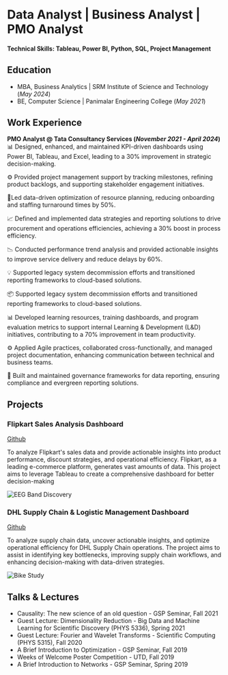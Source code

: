 # Data Analyst | Business Analyst | PMO Analyst

#### Technical Skills: Tableau, Power BI, Python, SQL, Project Management

## Education						       		
- MBA, Business Analytics	| SRM Institute of Science and Technology (_May 2024_)	 			        		
- BE, Computer Science | Panimalar Engineering College  (_May 2021_)

## Work Experience
**PMO Analyst @ Tata Consultancy Services (_November 2021 - April 2024_)**
 📊 Designed, enhanced, and maintained KPI-driven dashboards using Power BI, Tableau, and Excel, leading to a 30% improvement in strategic decision-making.

⚙️ Provided project management support by tracking milestones, refining product backlogs, and supporting stakeholder engagement initiatives.

 🚀Led data-driven optimization of resource planning, reducing onboarding and staffing turnaround times by 50%.

📈 Defined and implemented data strategies and reporting solutions to drive procurement and operations efficiencies, achieving a 30% boost in process efficiency.

📉 Conducted performance trend analysis and provided actionable insights to improve service delivery and reduce delays by 60%.

💡 Supported legacy system decommission efforts and transitioned reporting frameworks to cloud-based solutions.

 📦 Supported legacy system decommission efforts and transitioned reporting frameworks to cloud-based solutions.

📊 Developed learning resources, training dashboards, and program evaluation metrics to support internal Learning & Development (L&D) initiatives, contributing to a 70% improvement in team productivity.

 ⚙️ Applied Agile practices, collaborated cross-functionally, and managed project documentation, enhancing communication between technical and business teams.

🚀 Built and maintained governance frameworks for data reporting, ensuring compliance and evergreen reporting solutions.



## Projects
### Flipkart Sales Analysis Dashboard
[Github](https://github.com/sonika-uppalapati/Flipkart-Dashboard)

To analyze Flipkart's sales data and provide actionable insights into product performance, discount strategies, and operational efficiency. Flipkart, as a leading e-commerce platform, generates vast amounts of data. This project aims to leverage Tableau to create a comprehensive dashboard for better decision-making

![EEG Band Discovery](/assets/img/eeg_band_discovery.jpeg)

### DHL Supply Chain & Logistic Management Dashboard
[Github](https://github.com/sonika-uppalapati/DHL-Supply-Chain-Analytics)

To analyze supply chain data, uncover actionable insights, and optimize operational efficiency for DHL Supply Chain operations. The project aims to assist in identifying key bottlenecks, improving supply chain workflows, and enhancing decision-making with data-driven strategies.

![Bike Study](/assets/img/bike_study.jpeg)

## Talks & Lectures
- Causality: The new science of an old question - GSP Seminar, Fall 2021
- Guest Lecture: Dimensionality Reduction - Big Data and Machine Learning for Scientific Discovery (PHYS 5336), Spring 2021
- Guest Lecture: Fourier and Wavelet Transforms - Scientific Computing (PHYS 5315), Fall 2020
- A Brief Introduction to Optimization - GSP Seminar, Fall 2019
- Weeks of Welcome Poster Competition - UTD, Fall 2019
- A Brief Introduction to Networks - GSP Seminar, Spring 2019

